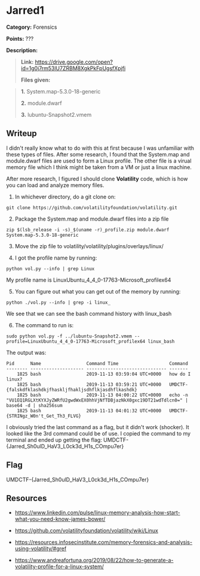 # Jarred1
**Category:** Forensics

**Points:** ???

**Description:**
> **Link:** https://drive.google.com/open?id=1g0j7rm53lU7ZRBM8XgkPkFpUgsfXpjfi
>
> **Files given:**

> **1.** System.map-5.3.0-18-generic
>
> **2.** module.dwarf
>
> **3.** lubuntu-Snapshot2.vmem

## Writeup
I didn't really know what to do with this at first because I was unfamiliar
with these types of files. After some research, I found that the System.map
and module.dwarf files are used to form a Linux profile. The other file is
a virual memory file which I think might be taken from a VM or just a linux
machine.

After more research, I figured I should clone **Volatility** code, which is how you
can load and analyze memory files.

1. In whichever directory, do a git clone on:
```
git clone https://github.com/volatilityfoundation/volatility.git
```

2. Package the System.map and module.dwarf files into a zip file
```
zip $(lsb_release -i -s)_$(uname -r)_profile.zip module.dwarf System.map-5.3.0-18-generic
```

3. Move the zip file to volatility/volatility/plugins/overlays/linux/

4. I got the profile name by running:
```
python vol.py --info | grep Linux
```
My profile name is LinuxUbuntu_4_4_0-17763-Microsoft_profilex64

5. You can figure out what you can get out of the memory by running:
```
python ./vol.py --info | grep -i linux_
```
We see that we can see the bash command history with linux_bash

6. The command to run is:
```
sudo python vol.py -f ../lubuntu-Snapshot2.vmem --profile=LinuxUbuntu_4_4_0-17763-Microsoft_profilex64 linux_bash
```

The output was:
```
Pid      Name                 Command Time                   Command
-------- -------------------- ------------------------------ -------
    1825 bash                 2019-11-13 03:59:04 UTC+0000   how do I linux?
    1825 bash                 2019-11-13 03:59:21 UTC+0000   UMDCTF-{falskdfklashdkjfhaskljfhakljsdhflkjasdhflkashdk}
    1825 bash                 2019-11-13 04:00:22 UTC+0000   echo -n "VU1EQ1RGLXtKYXJyZWRfU2gwdWxEX0hhVjNfTDBjazNkX0gxc19DT21wdTdlcn0=" | base64 -d | sha256sum
    1825 bash                 2019-11-13 04:01:32 UTC+0000   UMDCTF-{STRINgz_W0n't_Get_Th3_FLVG}
```

I obviously tried the last command as a flag, but it didn't work (shocker).
It looked like the 3rd command could be of use. I copied the command to my
terminal and ended up getting the flag: UMDCTF-{Jarred_Sh0ulD_HaV3_L0ck3d_H1s_COmpu7er}


## Flag
UMDCTF-{Jarred_Sh0ulD_HaV3_L0ck3d_H1s_COmpu7er}

## Resources
- https://www.linkedin.com/pulse/linux-memory-analysis-how-start-what-you-need-know-james-bower/

- https://github.com/volatilityfoundation/volatility/wiki/Linux

- https://resources.infosecinstitute.com/memory-forensics-and-analysis-using-volatility/#gref

- https://www.andreafortuna.org/2019/08/22/how-to-generate-a-volatility-profile-for-a-linux-system/
